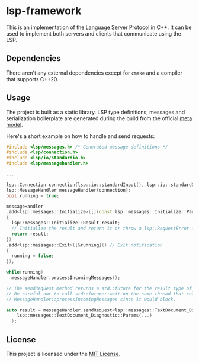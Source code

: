 # lsp-framework

This is an implementation of the [Language Server Protocol](https://microsoft.github.io/language-server-protocol/specifications/lsp/3.17/specification/) in C++. It can be used to implement both servers and clients that communicate using the LSP.

## Dependencies

There aren't any external dependencies except for `cmake` and a compiler that supports C++20.

## Usage

The project is built as a static library. LSP type definitions, messages and serialization boilerplate are generated during the build from the official [meta model](https://github.com/microsoft/language-server-protocol/blob/gh-pages/_specifications/lsp/3.17/metaModel/metaModel.json).  
  
Here's a short example on how to handle and send requests:
```cpp
#include <lsp/messages.h> /* Generated message definitions */
#include <lsp/connection.h>
#include <lsp/io/standardio.h>
#include <lsp/messagehandler.h>

...

lsp::Connection connection{lsp::io::standardInput(), lsp::io::standardOutput()};
lsp::MessageHandler messageHandler{connection};
bool running = true;

messageHandler
.add<lsp::messages::Initialize>([](const lsp::messages::Initialize::Params& params) // Initialize request
{
  lsp::messages::Initialize::Result result;
  // Initialize the result and return it or throw a lsp::RequestError if there was a problem
  return result;
})
.add<lsp::messages::Exit>([&running]() // Exit notification
{
  running = false;
});

while(running)
  messageHandler.processIncomingMessages();

// The sendRequest method returns a std::future for the result type of the message.
// Be careful not to call std::future::wait on the same thread that calls
// MessageHandler::processIncomingMessages since it would block.

auto result = messageHandler.sendRequest<lsp::messages::TextDocument_Diagnostic>(
    lsp::messages::TextDocument_Diagnostic::Params{...}
  );

```

## License

This project is licensed under the [MIT License](LICENSE).
